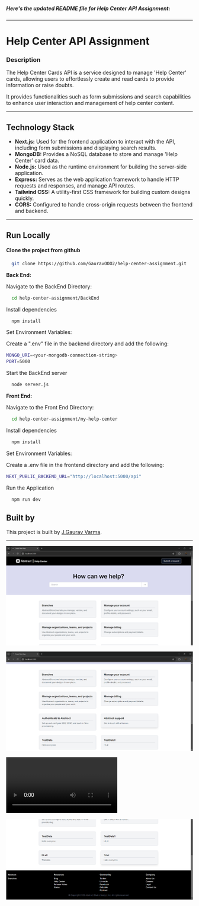 
##### Here's the updated README file for Help Center API Assignment:
---

# Help Center API Assignment

### Description

The Help Center Cards API is a service designed to manage 'Help Center' cards, allowing users to effortlessly create and read cards to provide information or raise doubts. 

It provides functionalities such as form submissions and search capabilities to enhance user interaction and management of help center content.

---

## Technology Stack

- **Next.js:** Used for the frontend application to interact with the API, including form submissions and displaying search results.
- **MongoDB:** Provides a NoSQL database to store and manage 'Help Center' card data.
- **Node.js:** Used as the runtime environment for building the server-side application.
- **Express:** Serves as the web application framework to handle HTTP requests and responses, and manage API routes.
- **Tailwind CSS:** A utility-first CSS framework for building custom designs quickly.
- **CORS:** Configured to handle cross-origin requests between the frontend and backend.

---


## Run Locally


#### Clone the project from github



```bash
  git clone https://github.com/GauravOOO2/help-center-assignment.git
```
**Back End:**

Navigate to the BackEnd Directory:

```bash
  cd help-center-assignment/BackEnd

```

Install dependencies

```bash
  npm install
```

Set Environment Variables:

Create a ".env" file in the backend directory and add the following:
```bash
MONGO_URI=<your-mongodb-connection-string>
PORT=5000

```
Start the BackEnd server 

```bash
  node server.js
```

**Front End:**

Navigate to the Front End Directory:

```bash
  cd help-center-assignment/my-help-center

```

Install dependencies

```bash
  npm install
```

Set Environment Variables:

Create a .env file in the frontend directory and add the following:

```bash
NEXT_PUBLIC_BACKEND_URL="http://localhost:5000/api"

```
Run the Application 

```bash
  npm run dev
```


## Built by

This project is built by [J.Gaurav Varma](https://github.com/GauravOOO2).

---


![alt text](<Screenshot 2024-08-18 204345.png>)

![alt text](image.png)

<video controls src="Screen Recording 2024-08-18 192732.mp4" title="Title"></video>

![alt text](image-1.png)
